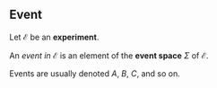 ## Event

Let $\mathcal{E}$ be an **experiment**.

An *event in* $\mathcal{E}$ is an element of the **event space** $\Sigma$ of $\mathcal{E}$.

Events are usually denoted $A$, $B$, $C$, and so on.

